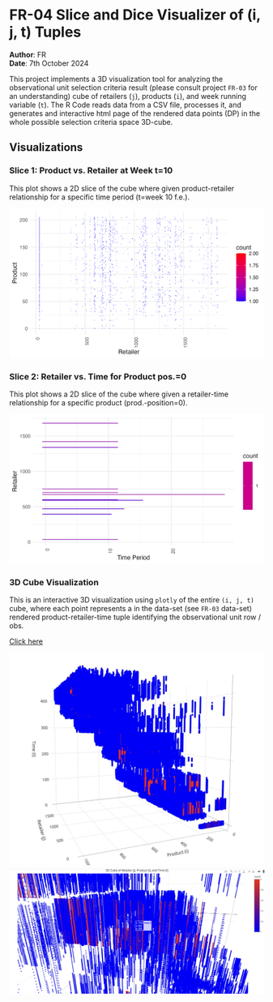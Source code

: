 # FR-04 Slice and Dice Visualizer of (i, j, t) Tuples

**Author**: FR  
**Date**: 7th October 2024


This project implements a 3D visualization tool for analyzing the observational unit selection criteria result (please consult project `FR-03` for an understanding)
cube of retailers (`j`), products (`i`), and week running variable (`t`). The R Code reads data from a CSV file, processes it, and generates and interactive html page of the rendered data points (DP) in the whole possible selection criteria space 3D-cube.

## Visualizations

### Slice 1: Product vs. Retailer at Week t=10
This plot shows a 2D slice of the cube where given product-retailer relationship for a specific time period (t=week 10 f.e.).

![Product vs. Retailer at Week t=10](slice_product_retailer_time_10.png)

### Slice 2: Retailer vs. Time for Product pos.=0
This plot shows a 2D slice of the cube where given a retailer-time relationship for a specific product (prod.-position=0).

![slice_retailer_time_product_0.png](slice_retailer_time_product_0.png)

### 3D Cube Visualization
This is an interactive 3D visualization using `plotly` of the entire `(i, j, t)` cube, where each point represents a in the data-set (see `FR-03` data-set) rendered product-retailer-time tuple identifying the observational unit row / obs.

[Click here](cube_visualization.html)

![plot1.jpg](plot1.jpg)
![plot2.jpg](plot2.jpg)
